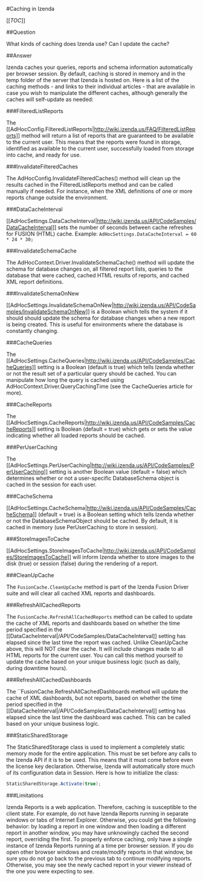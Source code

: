 #Caching in Izenda

[[_TOC_]]

##Question

What kinds of caching does Izenda use? Can I update the cache?

##Answer

Izenda caches your queries, reports and schema information automatically per browser session. By default, caching is stored in memory and in the temp folder of the server that Izenda is hosted on. Here is a list of the caching methods - and links to their individual articles - that are available in case you wish to manipulate the different caches, although generally the caches will self-update as needed:

###FilteredListReports

The [[AdHocConfig.FilteredListReports|http://wiki.izenda.us/FAQ/FilteredListReports]] method will return a list of reports that are guaranteed to be available to the current user. This means that the reports were found in storage, identified as available to the current user, successfully loaded from storage into cache, and ready for use.

###InvalidateFilteredCaches

The AdHocConfig.InvalidateFilteredCaches() method will clean up the results cached in the FilteredListReports method and can be called manually if needed. For instance, when the XML definitions of one or more reports change outside the environment.

###DataCacheInterval

[[AdHocSettings.DataCacheInterval|http://wiki.izenda.us/API/CodeSamples/DataCacheInterval]] sets the number of seconds between cache refreshes for FUSION (HTML) cache. Example: ``AdHocSettings.DataCacheInterval = 60 * 24 * 30;``

###InvalidateSchemaCache

The AdHocContext.Driver.InvalidateSchemaCache() method will update the schema for database changes on, all filtered report lists, queries to the database that were cached, cached HTML results of reports, and cached XML report definitions.

###InvalidateSchemaOnNew

[[AdHocSettings.InvalidateSchemaOnNew|http://wiki.izenda.us/API/CodeSamples/InvalidateSchemaOnNew]] is a Boolean which tells the system if it should should update the schema for database changes when a new report is being created. This is useful for environments where the database is constantly changing.

###CacheQueries

The [[AdHocSettings.CacheQueries|http://wiki.izenda.us/API/CodeSamples/CacheQueries]] setting is a Boolean (default is true) which tells Izenda whether or not the result set of a particular query should be cached.  You can manipulate how long the query is cached using AdHocContext.Driver.QueryCachingTime (see the CacheQueries article for more).

###CacheReports

The [[AdHocSettings.CacheReports|http://wiki.izenda.us/API/CodeSamples/CacheReports]] setting is Boolean (default = true) which gets or sets the value indicating whether all loaded reports should be cached.

###PerUserCaching

The [[AdHocSettings.PerUserCaching|http://wiki.izenda.us/API/CodeSamples/PerUserCaching]] setting is another Boolean value (default = false) which determines whether or not a user-specific DatabaseSchema object is cached in the session for each user.

###CacheSchema

[[AdHocSettings.CacheSchema|http://wiki.izenda.us/API/CodeSamples/CacheSchema]] (default = true) is a Boolean setting which tells Izenda whether or not the DatabaseSchemaObject should be cached.  By default, it is cached in memory (use PerUserCaching to store in session).

###StoreImagesToCache

[[AdHocSettings.StoreImagesToCache|http://wiki.izenda.us/API/CodeSamples/StoreImagesToCache]] will inform Izenda whether to store images to the disk (true) or session (false) during the rendering of a report.

###CleanUpCache

The ``FusionCache.CleanUpCache`` method is part of the Izenda Fusion Driver suite and will clear all cached XML reports and dashboards.

###RefreshAllCachedReports

The ``FusionCache.RefreshAllCachedReports`` method can be called to update the cache of XML reports and dashboards based on whether the time period specified in the [[DataCacheInterval|/API/CodeSamples/DataCacheInterval]] setting has elapsed since the last time the report was cached. Unlike CleanUpCache above, this will NOT clear the cache. It will include changes made to all HTML reports for the current user. You can call this method yourself to update the cache based on your unique business logic (such as daily, during downtime hours).

###RefreshAllCachedDashboards

The ``FusionCache.RefreshAllCachedDashboards method will update the cache of XML dashboards, but not reports, based on whether the time period specified in the [[DataCacheInterval|/API/CodeSamples/DataCacheInterval]] setting has elapsed since the last time the dashboard was cached. This can be called based on your unique business logic.

###StaticSharedStorage

The StaticSharedStorage class is used to implement a completely static memory mode for the entire application. This must be set before any calls to the Izenda API if it is to be used. This means that it must come before even the license key declaration. Otherwise, Izenda will automatically store much of its configuration data in Session. Here is how to initialize the class:

```csharp
StaticSharedStorage.Activate(true);
```

###Limitations

Izenda Reports is a web application. Therefore, caching is susceptible to the client state. For example, do not have Izenda Reports running in separate windows or tabs of Internet Explorer. Otherwise, you could get the following behavior: by loading a report in one window and then loading a different report in another window, you may have unknowingly cached the second report, overriding the first. To properly enforce caching, only have a single instance of Izenda Reports running at a time per browser session. If you do open other browser windows and create/modify reports in that window, be sure you do not go back to the previous tab to continue modifying reports. Otherwise, you may see the newly cached report in your viewer instead of the one you were expecting to see.